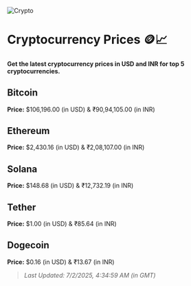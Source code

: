 
![Crypto](https://www.techguide.com.au/wp-content/uploads/2020/11/crypto3.jpeg)

# Cryptocurrency Prices 🪙📈

#### Get the latest cryptocurrency prices in USD and INR for top 5 cryptocurrencies.

## Bitcoin

**Price:** $106,196.00 (in USD) & ₹90,94,105.00 (in INR)

## Ethereum

**Price:** $2,430.16 (in USD) & ₹2,08,107.00 (in INR)

## Solana

**Price:** $148.68 (in USD) & ₹12,732.19 (in INR)

## Tether

**Price:** $1.00 (in USD) & ₹85.64 (in INR)

## Dogecoin

**Price:** $0.16 (in USD) & ₹13.67 (in INR)

> _Last Updated: 7/2/2025, 4:34:59 AM (in GMT)_
